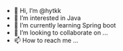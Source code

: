 - 👋 Hi, I’m @hytkk
- 👀 I’m interested in Java
- 🌱 I’m currently learning Spring boot
- 💞️ I’m looking to collaborate on ...
- 📫 How to reach me ...

<!---
hytkk/hytkk is a ✨ special ✨ repository because its `README.md` (this file) appears on your GitHub profile.
You can click the Preview link to take a look at your changes.
--->
